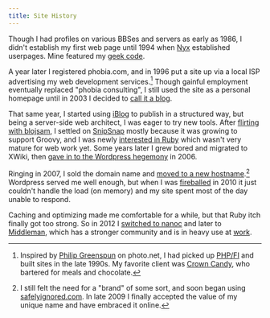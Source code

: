 ```yaml
---
title: Site History
---
```


Though I had profiles on various BBSes and servers as early as 1986, I didn't establish my first web page until 1994 when [Nyx](http://www.nyx.net/history.html) established userpages. Mine featured my [geek code](http://www.geekcode.com/).

A year later I registered phobia.com, and in 1996 put a site up via a local ISP advertising my web development services.[^phobia] Though gainful employment eventually replaced "phobia consulting", I still used the site as a personal homepage until in 2003 I decided to [call it a blog](/2003/03/14/first-post.html).

That same year, I started using [iBlog](/2003/04/21/iblog.html) to publish in a structured way, but being a server-side web architect, I was eager to try new tools. After [flirting with blojsam](/2003/05/29/phonetic-nightmares.html), I settled on [SnipSnap](http://snipsnap.org/space/phobia) mostly because it was growing to support Groovy, and I was newly [interested in Ruby](/2003/05/28/scripting.html) which wasn't very mature for web work yet. Some years later I grew bored and migrated to XWiki, then [gave in to the Wordpress hegemony](/2006/04/10/wordpress-it-is.html) in 2006.

Ringing in 2007, I sold the domain name and [moved to a new hostname](/2007/01/20/fearless.html).[^si] Wordpress served me well enough, but when I was [fireballed](http://daringfireball.net/linked/2010/08/31/gerwitz) in 2010 it just couldn't handle the load (on memory) and my site spent most of the day unable to respond.

Caching and optimizing made me comfortable for a while, but that Ruby itch finally got too strong. So in 2012 I [switched to nanoc](/2012/02/20/reset.html) and later to [Middleman](http://www.middlemanapp.com/), which has a stronger community and is in heavy use at [work](https://theartificial.com/).

<!-- Even more information about the history of this site might be found in [meta posts](/archive/categories/meta.html). -->

  [^phobia]: Inspired by [Philip Greenspun](http://philip.greenspun.com/panda/server-programming) on photo.net, I had picked up [PHP/FI](http://www.php.net/manual/en/history.php.php) and built sites in the late 1990s. My favorite client was [Crown Candy](http://crowncandykitchen.net/), who bartered for meals and chocolate.

  [^si]: I still felt the need for a "brand" of some sort, and soon began using [safelyignored.com][]. In late 2009 I finally accepted the value of my unique name and have embraced it online.

  [safelyignored.com]: /2007/01/29/this-blog-is-now-safely-ignored.html
